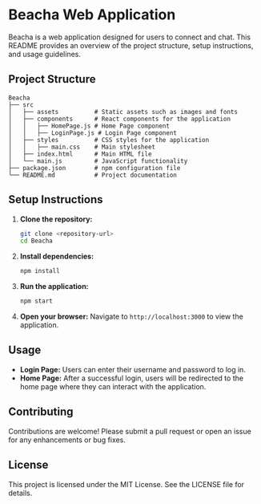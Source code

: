 # Beacha Web Application

Beacha is a web application designed for users to connect and chat. This README provides an overview of the project structure, setup instructions, and usage guidelines.

## Project Structure

```
Beacha
├── src
│   ├── assets          # Static assets such as images and fonts
│   ├── components      # React components for the application
│   │   ├── HomePage.js # Home Page component
│   │   ├── LoginPage.js # Login Page component
│   ├── styles          # CSS styles for the application
│   │   ├── main.css    # Main stylesheet
│   ├── index.html      # Main HTML file
│   └── main.js         # JavaScript functionality
├── package.json        # npm configuration file
└── README.md           # Project documentation
```

## Setup Instructions

1. **Clone the repository:**
   ```bash
   git clone <repository-url>
   cd Beacha
   ```

2. **Install dependencies:**
   ```bash
   npm install
   ```

3. **Run the application:**
   ```bash
   npm start
   ```

4. **Open your browser:**
   Navigate to `http://localhost:3000` to view the application.

## Usage

- **Login Page:** Users can enter their username and password to log in.
- **Home Page:** After a successful login, users will be redirected to the home page where they can interact with the application.

## Contributing

Contributions are welcome! Please submit a pull request or open an issue for any enhancements or bug fixes.

## License

This project is licensed under the MIT License. See the LICENSE file for details.